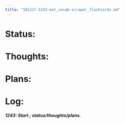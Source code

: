 ```yaml
---
title: "181217-1243-mst_vocab-scraper_flashcards.md"
---
```


# Status:

# Thoughts:

# Plans:

# Log:

##### 1243: Start ; status/thoughts/plans.
